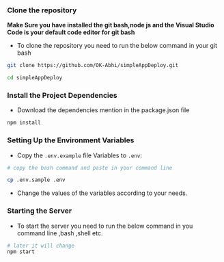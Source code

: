 ### Clone the repository

**Make Sure you have installed the git bash,node js and the Visual Studio Code is your default code editor for git bash**

- To clone the repository you need to run the below command in your git bash

```bash 
git clone https://github.com/OK-Abhi/simpleAppDeploy.git

cd simpleAppDeploy
```

### Install the Project Dependencies

- Download the dependencies mention in the package.json file

``` bash
npm install
```

### Setting Up the Environment Variables

- Copy the `.env.example` file Variables to `.env`:

``` bash 
# copy the bash command and paste in your command line

cp .env.sample .env 
```

- Change the values of the variables according to your needs.

### Starting the Server

-  To start the server you need to run the below command in you command line ,bash ,shell etc.

``` bash
# later it will change
npm start
```
